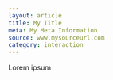 ```yaml
---
layout: article
title: My Title
meta: My Meta Information
source: www.mysourceurl.com
category: interaction
---
```


Lorem ipsum
